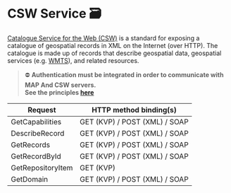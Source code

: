 # CSW Service :card_file_box: 
 [Catalogue Service for the Web (CSW)](/ogc-protocols/ogc-csw.md) is a standard for exposing a catalogue of geospatial records in XML on the Internet (over HTTP). The catalogue is made up of records that describe geospatial data, geospatial services (e.g. [WMTS](/ogc-protocols/ogc-wmts.md)), and related resources.

 > :no_entry: **Authentication must be integrated in order to communicate with MAP And CSW servers.**<br/>
> **See the principles [here](/getting-started/raster/raster_authentication.md)**

| **Request** | **HTTP method binding(s)** |
| ----------- | ----------- |
| GetCapabilities | GET (KVP) / POST (XML) / SOAP |
| DescribeRecord | GET (KVP) / POST (XML) / SOAP |
| GetRecords | GET (KVP) / POST (XML) / SOAP |
| GetRecordById | GET (KVP) / POST (XML) / SOAP |
| GetRepositoryItem | GET (KVP) |
| GetDomain | GET (KVP) / POST (XML) / SOAP |


